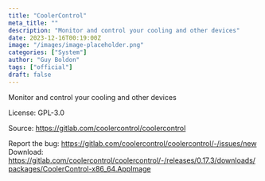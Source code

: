 ```yaml
---
title: "CoolerControl"
meta_title: ""
description: "Monitor and control your cooling and other devices"
date: 2023-12-16T00:19:00Z
image: "/images/image-placeholder.png"
categories: ["System"]
author: "Guy Boldon"
tags: ["official"]
draft: false
---
```


Monitor and control your cooling and other devices

License: GPL-3.0

Source: https://gitlab.com/coolercontrol/coolercontrol

Report the bug: https://gitlab.com/coolercontrol/coolercontrol/-/issues/new    
Download: https://gitlab.com/coolercontrol/coolercontrol/-/releases/0.17.3/downloads/packages/CoolerControl-x86_64.AppImage
